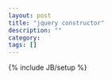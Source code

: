 ```yaml
---
layout: post
title: "jquery constructor"
description: ""
category: 
tags: []
---
```

{% include JB/setup %}
